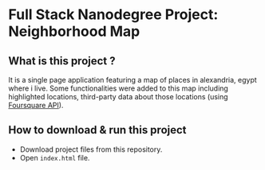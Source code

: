 # Full Stack Nanodegree Project: Neighborhood Map

## What is this project ?
It is a single page application featuring a map of places in alexandria, egypt where i live.
Some functionalities were added to this map including highlighted locations,
third-party data about those locations (using [Foursquare API](https://developer.foursquare.com/)).

## How to download & run this project
- Download project files from this repository.
- Open `index.html` file.


